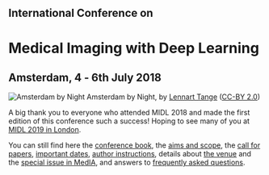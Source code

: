 <h2 class="midl">International Conference on</h2>
<h1 class="midl">Medical&nbsp;Imaging with Deep&nbsp;Learning</h1>
<h2 class="centered">Amsterdam, 4 ‑ 6th July 2018</h2>

<p class="primary-photo centered">
    <img alt="Amsterdam by Night" src="/images/amsterdam-by-night.jpg">
    <span class="credits">
        Amsterdam by Night, by <a href="https://www.flickr.com/photos/lennartt">Lennart Tange</a>
        (<a href="https://creativecommons.org/licenses/by/2.0/">CC-BY 2.0</a>)
    </span>
</p>

A big thank you to everyone who attended MIDL 2018 and made the first edition of this conference such a success!
Hoping to see many of you at [MIDL 2019 in London](https://2019.midl.io).

You can still find here
the [conference book](/conference_book.pdf),
the [aims and scope](/aims-and-scope.html),
the [call for papers](/call-for-papers.html),
[important dates](/important-dates.html),
[author instructions](/author-instructions.html),
details about [the venue](/venue.html)
and the [special issue in MedIA](/special-issue.html),
and answers to [frequently asked questions](/faq.html).